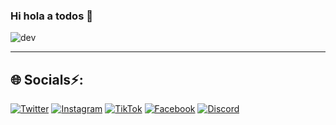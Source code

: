 ### Hi hola a todos 👋
<img src="https://blogger.googleusercontent.com/img/b/R29vZ2xl/AVvXsEgXOBvDo0bu2g10cKvmxQFCvHOtWLnXDZRHtOT4g96j72kTaSxU0KX4IPiOHBTXjqMsK42s1s46gjsdhQMV5BVrjzVVUiz441Arn3jsmmeRbQheeKeyDZHbgnMB_Wq9zc4PLM7BwCw8McX9qAwPZPdPpaDhVrq0PYWTBA5zodvrTW7v3vY4fUeYndkPDA/s1200/lenguaje-programacion-videojuegos-populares.webp" alt="dev">
<hr>

## 🌐 Socials⚡:
[![Twitter](https://img.shields.io/badge/Twitter-@mouredev-1DA1F2?style=for-the-badge&logo=twitter&logoColor=white&labelColor=101010)](https://twitter.com/mouredev)
[![Instagram](https://img.shields.io/badge/Instagram-@mouredev-E4405F?style=for-the-badge&logo=instagram&logoColor=white&labelColor=101010)](https://instagram.com/mouredev)
[![TikTok](https://img.shields.io/badge/TikTok-@mouredev-69C9D0?style=for-the-badge&logo=tiktok&logoColor=white&labelColor=101010)](https://tiktok.com/@mouredev)
[![Facebook](https://img.shields.io/badge/Facebook-@mouredev-1877F2?style=for-the-badge&logo=facebook&logoColor=white&labelColor=101010)](https://facebook.com/mouredev)
[![Discord](https://img.shields.io/badge/Discord-mouredev-5865F2?style=for-the-badge&logo=discord&logoColor=white&labelColor=101010)](https://mouredev.com/discord)
</br>


<!--
**ligmaster3/ligmaster3** is a ✨ _special_ ✨ repository because its `README.md` (this file) appears on your GitHub profile.

Here are some ideas to get you started:

- 🔭 I’m currently working on ...
- 🌱 I’m currently learning ...
- 👯 I’m looking to collaborate on ...
- 🤔 I’m looking for help with ...
- 💬 Ask me about ...
- 📫 How to reach me: ...
- 😄 Pronouns: ...
-  Fun fact: ...
<--
